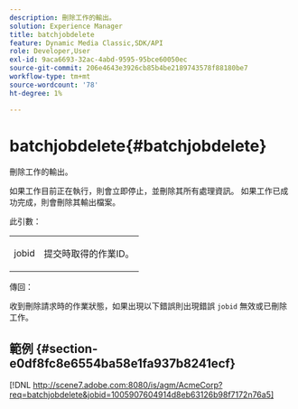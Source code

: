```yaml
---
description: 刪除工作的輸出。
solution: Experience Manager
title: batchjobdelete
feature: Dynamic Media Classic,SDK/API
role: Developer,User
exl-id: 9aca6693-32ac-4abd-9595-95bce60050ec
source-git-commit: 206e4643e3926cb85b4be2189743578f88180be7
workflow-type: tm+mt
source-wordcount: '78'
ht-degree: 1%

---
```


# batchjobdelete{#batchjobdelete}

刪除工作的輸出。

如果工作目前正在執行，則會立即停止，並刪除其所有處理資訊。 如果工作已成功完成，則會刪除其輸出檔案。

此引數：

<table id="simpletable_AACB976615FF4888A0816328DC48DCA3"> 
 <tr class="strow"> 
  <td class="stentry"> <p><span class="codeph"> jobid</span> </p> </td> 
  <td class="stentry"> <p>提交時取得的作業ID。 </p></td> 
 </tr> 
</table>

傳回：

收到刪除請求時的作業狀態，如果出現以下錯誤則出現錯誤 `jobid` 無效或已刪除工作。

## 範例 {#section-e0df8fc8e6554ba58e1fa937b8241ecf}

[!DNL http://scene7.adobe.com:8080/is/agm/AcmeCorp?req=batchjobdelete&jobid=1005907604914d8eb63126b98f7172n76a5]
